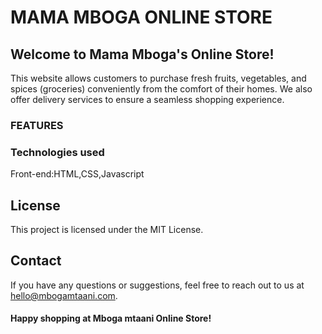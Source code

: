 # MAMA MBOGA ONLINE STORE

## Welcome to Mama Mboga's Online Store! 
This website allows customers to purchase fresh fruits, vegetables, and spices (groceries) conveniently from the comfort of their homes. We also offer delivery services to ensure a seamless shopping experience.

### FEATURES



### Technologies used
Front-end:HTML,CSS,Javascript


## License
This project is licensed under the MIT License.

## Contact
If you have any questions or suggestions, feel free to reach out to us at hello@mbogamtaani.com.

 #### Happy shopping at Mboga mtaani Online Store!